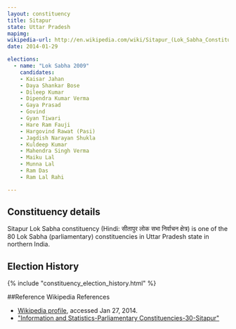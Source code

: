 ```yaml
---
layout: constituency
title: Sitapur
state: Uttar Pradesh
mapimg: 
wikipedia-url: http://en.wikipedia.com/wiki/Sitapur_(Lok_Sabha_Constituency)
date: 2014-01-29

elections: 
  - name: "Lok Sabha 2009"
    candidates: 
    - Kaisar Jahan 
    - Daya Shankar Bose 
    - Dileep Kumar 
    - Dipendra Kumar Verma 
    - Gaya Prasad 
    - Govind 
    - Gyan Tiwari 
    - Hare Ram Fauji 
    - Hargovind Rawat (Pasi) 
    - Jagdish Narayan Shukla 
    - Kuldeep Kumar 
    - Mahendra Singh Verma 
    - Maiku Lal 
    - Munna Lal 
    - Ram Das 
    - Ram Lal Rahi 

---
```

## Constituency details
Sitapur Lok Sabha constituency (Hindi: सीतापुर लोक सभा निर्वाचन क्षेत्र) is one of the 80 Lok Sabha (parliamentary) constituencies in Uttar Pradesh state in northern India.




## Election History
{% include "constituency_election_history.html" %}

##Reference
Wikipedia References
- [Wikipedia profile]({{page.profile.wikipedia}}), accessed Jan 27, 2014.
- ["Information and Statistics-Parliamentary Constituencies-30-Sitapur"][wiki1]

[wiki1]: http://ceouttarpradesh.nic.in/030_PC_Statistics_English.aspx
